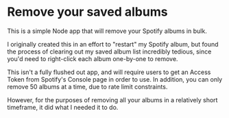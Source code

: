 # Remove your saved albums 

This is a simple Node app that will remove your Spotify albums in bulk. 

I originally created this in an effort to "restart" my Spotify album, but found
the process of clearing out my saved album list incredibly tedious, since 
you'd need to right-click each album one-by-one to remove. 

This isn't a fully flushed out app, and will require users to get an Access
Token from Spotify's Console page in order to use. In addition, you can only
remove 50 albums at a time, due to rate limit constraints. 

However, for the purposes of removing all your albums in a relatively short
timeframe, it did what I needed it to do. 